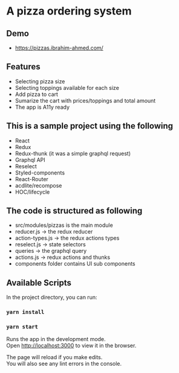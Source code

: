 # A pizza ordering system
## Demo
 - https://pizzas.ibrahim-ahmed.com/

## Features
- Selecting pizza size
- Selecting toppings available for each size
- Add pizza to cart
- Sumarize the cart with prices/toppings and total amount
- The app is A11y ready
 
## This is a sample project using the following
- React
- Redux
- Redux-thunk (it was a simple graphql request)
- Graphql API
- Reselect
- Styled-components
- React-Router
- acdlite/recompose
- HOC/lifecycle

## The code is structured as following
- src/modules/pizzas is the main module
- reducer.js -> the redux reducer
- action-types.js -> the redux actions types
- reselect.js -> state selectors
- queries -> the graphql query
- actions.js -> redux actions and thunks
- components folder contains UI sub components


## Available Scripts

In the project directory, you can run:

### `yarn install`

### `yarn start`

Runs the app in the development mode.<br>
Open [http://localhost:3000](http://localhost:3000) to view it in the browser.

The page will reload if you make edits.<br>
You will also see any lint errors in the console.

